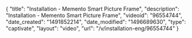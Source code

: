 {
    "title": "Installation - Memento Smart Picture Frame",
    "description": "Installation - Memento Smart Picture Frame",
    "videoid": "96554744",
    "date_created": "1491852214",
    "date_modified": "1496689630",
    "type": "captivate",
    "layout": "video",
    "url": "\/v\/installation-eng\/96554744"
}